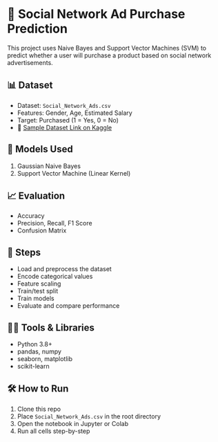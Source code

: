 # 📲 Social Network Ad Purchase Prediction

This project uses Naive Bayes and Support Vector Machines (SVM) to predict whether a user will purchase a product based on social network advertisements.

## 📊 Dataset
- Dataset: `Social_Network_Ads.csv`
- Features: Gender, Age, Estimated Salary
- Target: Purchased (1 = Yes, 0 = No)
- 📎 [Sample Dataset Link on Kaggle](https://www.kaggle.com/datasets/rakeshrau/social-network-ads)

## 🔧 Models Used
1. Gaussian Naive Bayes
2. Support Vector Machine (Linear Kernel)

## 📈 Evaluation
- Accuracy
- Precision, Recall, F1 Score
- Confusion Matrix

## 🚀 Steps
- Load and preprocess the dataset
- Encode categorical values
- Feature scaling
- Train/test split
- Train models
- Evaluate and compare performance

## 👨‍💻 Tools & Libraries
- Python 3.8+
- pandas, numpy
- seaborn, matplotlib
- scikit-learn

## 🛠 How to Run
1. Clone this repo
2. Place `Social_Network_Ads.csv` in the root directory
3. Open the notebook in Jupyter or Colab
4. Run all cells step-by-step
